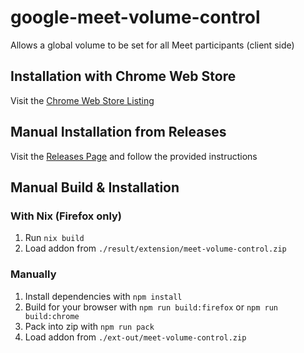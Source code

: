 # google-meet-volume-control

Allows a global volume to be set for all Meet participants (client side)

## Installation with Chrome Web Store

Visit the [Chrome Web Store Listing](https://chrome.google.com/webstore/detail/google-meet-volume-contro/nkbnlgonoekhmldnihfdpakhhjhmdkbd)

## Manual Installation from Releases

Visit the [Releases Page](https://github.com/MatthewCash/google-meet-volume-control/releases) and follow the provided instructions

## Manual Build & Installation

### With Nix (Firefox only)

1. Run `nix build`
2. Load addon from `./result/extension/meet-volume-control.zip`

### Manually

1. Install dependencies with `npm install`
2. Build for your browser with `npm run build:firefox` or `npm run build:chrome`
3. Pack into zip with `npm run pack`
4. Load addon from `./ext-out/meet-volume-control.zip`
